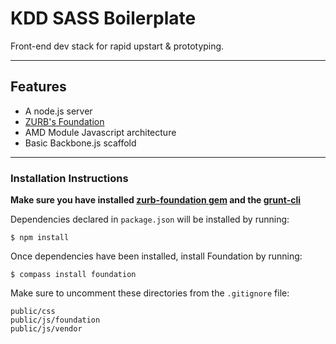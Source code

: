 # KDD SASS Boilerplate
Front-end dev stack for rapid upstart & prototyping.
* * *

## Features
  + A node.js server
  + [ZURB's Foundation](http://foundation.zurb.com)
  + AMD Module Javascript architecture
  + Basic Backbone.js scaffold

- - -


### Installation Instructions
**Make sure you have installed [zurb-foundation gem](http://foundation.zurb.com/docs/sass.html) and the [grunt-cli](http://gruntjs.com/getting-started)**

Dependencies declared in <code>package.json</code> will be installed by running:

    $ npm install

Once dependencies have been installed, install Foundation by running:

    $ compass install foundation
    
Make sure to uncomment these directories from the `.gitignore` file:
    
    public/css
    public/js/foundation
    public/js/vendor
